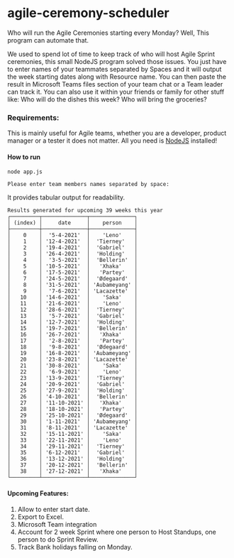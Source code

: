 # agile-ceremony-scheduler

Who will run the Agile Ceremonies starting every Monday? Well, This program can automate that.

We used to spend lot of time to keep track of who will host Agile Sprint ceremonies, this small NodeJS program solved those issues. You just have to enter names of your teammates separated by Spaces and it will output the week starting dates along with Resource name. You can then paste the result in Microsoft Teams files section of your team chat or a Team leader can track it.
You can also use it within your friends or family for other stuff like: Who will do the dishes this week? Who will bring the groceries?

### Requirements:

This is mainly useful for Agile teams, whether you are a developer, product manager or a tester it does not matter. All you need is [NodeJS](https://nodejs.org/) installed!

#### How to run

```
node app.js
```

```
Please enter team members names separated by space:
```

It provides tabular output for readability.

```
Results generated for upcoming 39 weeks this year
┌─────────┬──────────────┬──────────────┐
│ (index) │     date     │    person    │
├─────────┼──────────────┼──────────────┤
│    0    │  '5-4-2021'  │    'Leno'    │
│    1    │ '12-4-2021'  │  'Tierney'   │
│    2    │ '19-4-2021'  │  'Gabriel'   │
│    3    │ '26-4-2021'  │  'Holding'   │
│    4    │  '3-5-2021'  │  'Bellerin'  │
│    5    │ '10-5-2021'  │   'Xhaka'    │
│    6    │ '17-5-2021'  │   'Partey'   │
│    7    │ '24-5-2021'  │  'Ødegaard'  │
│    8    │ '31-5-2021'  │ 'Aubameyang' │
│    9    │  '7-6-2021'  │ 'Lacazette'  │
│   10    │ '14-6-2021'  │    'Saka'    │
│   11    │ '21-6-2021'  │    'Leno'    │
│   12    │ '28-6-2021'  │  'Tierney'   │
│   13    │  '5-7-2021'  │  'Gabriel'   │
│   14    │ '12-7-2021'  │  'Holding'   │
│   15    │ '19-7-2021'  │  'Bellerin'  │
│   16    │ '26-7-2021'  │   'Xhaka'    │
│   17    │  '2-8-2021'  │   'Partey'   │
│   18    │  '9-8-2021'  │  'Ødegaard'  │
│   19    │ '16-8-2021'  │ 'Aubameyang' │
│   20    │ '23-8-2021'  │ 'Lacazette'  │
│   21    │ '30-8-2021'  │    'Saka'    │
│   22    │  '6-9-2021'  │    'Leno'    │
│   23    │ '13-9-2021'  │  'Tierney'   │
│   24    │ '20-9-2021'  │  'Gabriel'   │
│   25    │ '27-9-2021'  │  'Holding'   │
│   26    │ '4-10-2021'  │  'Bellerin'  │
│   27    │ '11-10-2021' │   'Xhaka'    │
│   28    │ '18-10-2021' │   'Partey'   │
│   29    │ '25-10-2021' │  'Ødegaard'  │
│   30    │ '1-11-2021'  │ 'Aubameyang' │
│   31    │ '8-11-2021'  │ 'Lacazette'  │
│   32    │ '15-11-2021' │    'Saka'    │
│   33    │ '22-11-2021' │    'Leno'    │
│   34    │ '29-11-2021' │  'Tierney'   │
│   35    │ '6-12-2021'  │  'Gabriel'   │
│   36    │ '13-12-2021' │  'Holding'   │
│   37    │ '20-12-2021' │  'Bellerin'  │
│   38    │ '27-12-2021' │   'Xhaka'    │
└─────────┴──────────────┴──────────────┘

```

#### Upcoming Features:

1. Allow to enter start date.
2. Export to Excel.
3. Microsoft Team integration
4. Account for 2 week Sprint where one person to Host Standups, one person to do Sprint Review.
5. Track Bank holidays falling on Monday.


